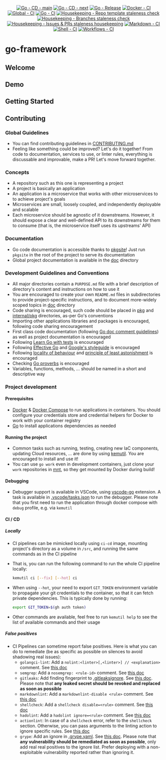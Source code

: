 <!-- markdownlint-disable MD041 -->
<div align=center>
  <a href="https://github.com/kemadev/go-framework/actions/workflows/go-cd.yaml"><img alt="Go - CD - main" src="https://github.com/kemadev/go-framework/actions/workflows/go-cd.yaml/badge.svg?branch=main&event=push"></a>
  <a href="https://github.com/kemadev/go-framework/actions/workflows/go-cd.yaml"><img alt="Go - CD - next" src="https://github.com/kemadev/go-framework/actions/workflows/go-cd.yaml/badge.svg?branch=next&event=push"></a>
  <a href="https://github.com/kemadev/go-framework/actions/workflows/go-release.yaml"><img alt="Go - Release" src="https://github.com/kemadev/go-framework/actions/workflows/go-release.yaml/badge.svg?branch=main&event=push"></a>
  <a href="https://github.com/kemadev/go-framework/actions/workflows/docker-ci.yaml"><img alt="Docker - CI" src="https://github.com/kemadev/go-framework/actions/workflows/docker-ci.yaml/badge.svg?branch=main&event=schedule"></a>
  <a href="https://github.com/kemadev/go-framework/actions/workflows/global-ci.yaml"><img alt="Global - CI" src="https://github.com/kemadev/go-framework/actions/workflows/global-ci.yaml/badge.svg?branch=main&event=schedule"></a>
  <a href="https://github.com/kemadev/go-framework/actions/workflows/go-ci.yaml"><img alt="Go - CI" src="https://github.com/kemadev/go-framework/actions/workflows/go-ci.yaml/badge.svg?branch=main&event=schedule"></a>
  <a href="https://github.com/kemadev/go-framework/actions/workflows/repo-template-stale.yaml"><img alt="Housekeeping - Repo template staleness check" src="https://github.com/kemadev/go-framework/actions/workflows/repo-template-stale.yaml/badge.svg?branch=main&event=schedule"></a>
  <a href="https://github.com/kemadev/go-framework/actions/workflows/branch-stale.yaml"><img alt="Housekeeping - Branches staleness check" src="https://github.com/kemadev/go-framework/actions/workflows/branch-stale.yaml/badge.svg?branch=main&event=schedule"></a>
  <a href="https://github.com/kemadev/go-framework/actions/workflows/issue-pr-stale.yaml"><img alt="Housekeeping - Issues & PRs staleness housekeeping" src="https://github.com/kemadev/go-framework/actions/workflows/issue-pr-stale.yaml/badge.svg?branch=main&event=schedule"></a>
  <a href="https://github.com/kemadev/go-framework/actions/workflows/markdown-ci.yaml"><img alt="Markdown - CI" src="https://github.com/kemadev/go-framework/actions/workflows/markdown-ci.yaml/badge.svg?branch=main&event=schedule"></a>
  <a href="https://github.com/kemadev/go-framework/actions/workflows/shell-ci.yaml"><img alt="Shell - CI" src="https://github.com/kemadev/go-framework/actions/workflows/shell-ci.yaml/badge.svg?branch=main&event=schedule"></a>
  <a href="https://github.com/kemadev/go-framework/actions/workflows/workflow-action-ci.yaml"><img alt="Workflows - CI" src="https://github.com/kemadev/go-framework/actions/workflows/workflow-action-ci.yaml/badge.svg?branch=main&event=schedule"></a>
</div>

# go-framework

<!-- Brief description of the project -->

## Welcome

<!-- Project presentation, motivation, and main features -->

## Demo

<!-- If applicable, project demo (video, screenshots, asciicinema, ...) -->

## Getting Started

<!-- Basic usage and main commands -->

## Contributing

### Global Guidelines

- You can find contributing guidelines in [CONTRIBUTING.md](CONTRIBUTING.md)
- Feeling like something could be improved? Let's do it together! From code to documentation, services to use, or linter rules, everything is discussable and improvable, make a PR! Let's move forward together.

### Concepts

- A repository such as this one is representing a project
- A project is basically an application
- An application is a microservice that works with other microservices to to achieve project's goals
- Microservices are small, loosely coupled, and independently deployable and scalable
- Each microservice should be agnostic of it downstreams. However, it should expose a clear and well-defined API to its downstreams for them to consume (that is, the microservice itself uses its upstreams' API)

### Documentation

- Go code documentation is accessible thanks to [pkgsite](https://pkg.go.dev/golang.org/x/pkgsite/cmd/pkgsite)! Just run `pkgsite` in the root of the project to serve its documentation
- Global project documentation is available in the [doc](./doc) directory

### Development Guidelines and Conventions

- All major directories contain a `PURPOSE.md` file with a brief description of directory's content and instructions on how to use it
- You are encouraged to create your own `README.md` files in subdirectories to provide project-specific instructions, and to document more-widely scoped topics in [doc](./doc) directory
- Code sharing is encouraged, such code should be placed in [pkg](pkg) and [internal/pkg](internal/pkg) directories, as-per Go's conventions
- Importing other applications libraries and packages is encouraged, following code sharing encouragement
- First class code documentation (following [Go doc comment guidelines](https://go.dev/doc/comment)) as well as project documentation is encouraged
- Following [Learn Go with tests](https://github.com/quii/learn-go-with-tests) is encouraged
- Following [Effective Go](https://go.dev/doc/effective_go) and [Google's styleguide](https://google.github.io/styleguide/go/) is encouraged
- Following [locality of behaviour](https://htmx.org/essays/locality-of-behaviour/) and [principle of least astonishment](https://en.wikipedia.org/wiki/Principle_of_least_astonishment) is encouraged
- Checking [Go proverbs](https://go-proverbs.github.io/) is encouraged
- Variables, functions, methods, ... should be named in a short and descriptive way

### Project development

#### Prerequisites

- [Docker](https://github.com/docker/cli) & [Docker Compose](https://github.com/docker/compose) to run applications in containers. You should configure your credentials store and credential helpers for Docker to work with your container registry
- [Go](https://github.com/golang/go) to install applications dependencies as needed

#### Running the project

- Common tasks such as running, testing, creating new IaC components, updating Cloud resources, ... are done by using [kemutil](https://github.com/kemadev/ci-cd/tree/main/tool/kemutil). You are encouraged to install and use it!
- You can use `go work` even in development containers, just clone your `work` repositories in [mnt](./mnt), so they get mounted by Docker during build!

#### Debugging

- Debugger support is available in VSCode, using [vscode-go](https://github.com/golang/vscode-go/wiki/debugging) extension. A task is available in [.vscode/tasks.json](.vscode/tasks.json) to run the debugger.
  Please note that you first need to run the application through docker compose with `debug` profile, e.g. via `kemutil`

#### CI / CD

##### Locally

- CI pipelines can be mimicked locally using `ci-cd` image, mounting project's directory as a volume in `/src`, and running the same commands as in the CI pipeline
- That is, you can run the following command to run the whole CI pipeline locally:

  ```bash
  kemutil ci [--fix] [--hot] ci
  ```

- When using `--hot`, your need to export `GIT_TOKEN` environment variable to propagate your git credentials to the container, so that it can fetch private dependencies. This is typically done by running:

  ```bash
  export GIT_TOKEN=$(gh auth token)
  ```

- Other commands are available, feel free to run `kemutil help` to see the list of available commands and their usage

##### False positives

- CI Pipelines can sometime report false positives. Here is what you can do to remediate (be as specific as possible on silences to avoid shadowing real issues):
  - `golangci-lint`: Add a `nolint:<linter>[,<linter>] // <explanation>` comment. See [this doc](https://golangci-lint.run/usage/false-positives/)
  - `semgrep`: Add a `nosemgrep: <rule-id>` comment. See [this doc](https://semgrep.dev/docs/ignoring-files-folders-code)
  - `gitleaks`: Add finding fingerprint to [.gitleaksignore](config/gitleaks/.gitleaksignore). See [this doc](https://github.com/gitleaks/gitleaks#additional-configuration). Please note that **any leaked secret should be revoked and replaced as soon as possible**
  - `markdownlint`: Add a `markdownlint-disable <rule>` comment. See [this doc](https://github.com/DavidAnson/markdownlint/blob/main/README.md#configuration)
  - `shellcheck`: Add a `shellcheck disable=<rule>` comment. See [this doc](https://github.com/koalaman/shellcheck/wiki/Ignore)
  - `hadolint`: Add a `hadolint ignore=<rule>` comment. See [this doc](https://github.com/hadolint/hadolint/blob/master/README.md#ignoring-rules)
  - `actionlint`: In case of a `shellcheck` error, refer to the `shellcheck` section. Otherwise, you can pass arguments to the linting action to ignore specific rules. See [this doc](https://github.com/rhysd/actionlint/blob/main/docs/usage.md#ignore-some-errors)
  - `grype`: Add an ignore in [.grype.yaml](https://github.com/kemadev/go-framework/tree/main/config/grype/.grype.yaml). See [this doc](https://github.com/anchore/grype#specifying-matches-to-ignore).
    Please note that **any vulnerability should be remediated as soon as possible**, only add real real positives to the ignore list. Prefer deploying with a non-exploitable vulnerability reported rather than ignoring it.
